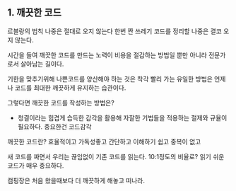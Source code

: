 ## 1. 깨끗한 코드

르블랑의 법칙 나중은 절대로 오지 않는다 한번 짠 쓰레기 코드를 정리할 나중은 결코 오지 않는다.

시간을 들여 깨끗한 코드를 만드는 노력이 비용을 절감하는 방법일 뿐만 아니라 전문가로서 살아남는 길이다.

기한을 맞추기위해 나쁜코드를 양산해야 하는 것은 착각 빨리 가는 유일한 방법은 언제나 코드를 최대한 깨끗하게 유지하는 습관이다.

그렇다면 깨끗한 코드를 작성하는 방법은?

-   청결이라는 힘겹게 습득한 감각을 활용해 자잘한 기법들을 적용하는 절제와 규율이 필요하다. 중요한건 코드감각

깨끗한 코드란? 효율적이고 가독성좋고 간단하고 이해하기 쉽고 중복이 없고

새 코드를 짜면서 우리는 끊임없이 기존 코드를 읽는다. 10:1정도의 비율로? 읽기 쉬운 코드가 매우 중요하다.

캠핑장은 처음 왔을때보다 더 깨끗하게 해놓고 떠나라.
